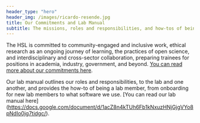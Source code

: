 ```yaml
---
header_type: "hero"
header_img: /images/ricardo-resende.jpg
title: Our Commitments and Lab Manual
subtitle: The missions, roles and responsibilities, and how-tos of being part of the HSL
---
```


The HSL is committed to community-engaged and inclusive work, ethical research as an ongoing journey of learning, the practices of open science, and interdisciplinary and cross-sector collaboration, preparing trainees for positions in academia, industry, government, and beyond. [You can read more about our commitments here](https://docs.google.com/document/d/1gsos2uzViR5ekILkxQvUvaB0fb_3TSRP4-_oD94xA8E/).

Our lab manual outlines our roles and responsibilities, to the lab and one another, and provides the how-to of being a lab member, from onboarding for new lab members to what software we use. [You can read our lab manual here] (https://docs.google.com/document/d/1acZ8n4kTUh6Fb1kNxuzHNjGjgVYo8pNdIo0jg7tidgc/).
